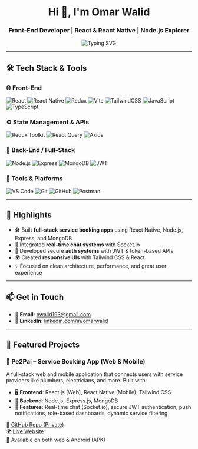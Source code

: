 <h1 align="center">Hi 👋, I'm Omar Walid</h1>
<h3 align="center">Front-End Developer | React & React Native  | Node.js Explorer</h3>

<p align="center">
  <img src="https://readme-typing-svg.herokuapp.com?font=Fira+Code&size=22&duration=4000&pause=1000&center=true&width=435&lines=Building+Modern+Web+%26+Mobile+Apps;Crafting+Clean+UIs+with+React;Loving+JavaScript%2C+TypeScript%2C+and+Express.js" alt="Typing SVG" />
</p>

---

## 🛠️ Tech Stack & Tools

### 🌐 Front-End
![React](https://img.shields.io/badge/-React-20232A?style=for-the-badge&logo=react)
![React Native](https://img.shields.io/badge/-React_Native-61DAFB?style=for-the-badge&logo=react)
![Redux](https://img.shields.io/badge/-Redux-593D88?style=for-the-badge&logo=redux)
![Vite](https://img.shields.io/badge/-Vite-646CFF?style=for-the-badge&logo=vite)
![TailwindCSS](https://img.shields.io/badge/-TailwindCSS-06B6D4?style=for-the-badge&logo=tailwind-css)
![JavaScript](https://img.shields.io/badge/-JavaScript-F7DF1E?style=for-the-badge&logo=javascript)
![TypeScript](https://img.shields.io/badge/-TypeScript-3178C6?style=for-the-badge&logo=typescript)

### ⚙️ State Management & APIs
![Redux Toolkit](https://img.shields.io/badge/-Redux_Toolkit-764ABC?style=for-the-badge&logo=redux)
![React Query](https://img.shields.io/badge/-React_Query-FF4154?style=for-the-badge&logo=react-query)
![Axios](https://img.shields.io/badge/-Axios-5A29E4?style=for-the-badge&logo=axios)

### 🧩 Back-End / Full-Stack
![Node.js](https://img.shields.io/badge/-Node.js-339933?style=for-the-badge&logo=nodedotjs)
![Express](https://img.shields.io/badge/-Express.js-000000?style=for-the-badge&logo=express)
![MongoDB](https://img.shields.io/badge/-MongoDB-47A248?style=for-the-badge&logo=mongodb)
![JWT](https://img.shields.io/badge/-JWT-000000?style=for-the-badge&logo=jsonwebtokens)

### 🧰 Tools & Platforms
![VS Code](https://img.shields.io/badge/-VSCode-007ACC?style=for-the-badge&logo=visual-studio-code)
![Git](https://img.shields.io/badge/-Git-F05032?style=for-the-badge&logo=git)
![GitHub](https://img.shields.io/badge/-GitHub-181717?style=for-the-badge&logo=github)
![Postman](https://img.shields.io/badge/-Postman-FF6C37?style=for-the-badge&logo=postman)

---

## 🚀 Highlights

- 🛠 Built **full-stack service booking apps** using React Native, Node.js, Express, and MongoDB  
- 💬 Integrated **real-time chat systems** with Socket.io  
- 🔐 Developed secure **auth systems** with JWT & token-based APIs  
- 🌍 Created **responsive UIs** with Tailwind CSS & React  
- 💡 Focused on clean architecture, performance, and great user experience  


---

## 📫 Get in Touch

- 📧 **Email**: owalid193@gmail.com
- 💼 **LinkedIn**: [linkedin.com/in/omarwalid](https://www.linkedin.com/in/omarwalid)  

---
## 📱 Featured Projects

### 🔧 Pe2Pai – Service Booking App (Web & Mobile)

A full-stack web and mobile application that connects users with service providers like plumbers, electricians, and more. Built with:

- 🖥️ **Frontend**: React.js (Web), React Native (Mobile), Tailwind CSS  
- 🔗 **Backend**: Node.js, Express.js, MongoDB  
- 💬 **Features**: Real-time chat (Socket.io), secure JWT authentication, push notifications, role-based dashboards, dynamic service filtering

🔗 [GitHub Repo (Private)](https://github.com/omarwalid72)  
🌍 [Live Website](https://pe2pia.com)  
📱 Available on both web & Android (APK)

